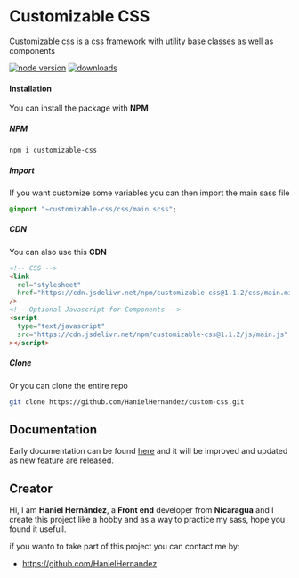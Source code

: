 # Customizable CSS

Customizable css is a css framework with utility base classes as well as components

[![node version](https://img.shields.io/npm/v/customizable-css.svg?style=flat-square)](https://www.npmjs.com/package/customizable-css/)
[![downloads](https://img.shields.io/npm/dm/customizable-css.svg?style=flat-square)](https://www.npmjs.com/package/customizable-css/)

#### Installation

You can install the package with **NPM**

##### NPM

```bash
npm i customizable-css
```

##### Import

If you want customize some variables you can then import the main sass file

```sass
@import "~customizable-css/css/main.scss";
```

##### CDN

You can also use this **CDN**

```html
<!-- CSS -->
<link
  rel="stylesheet"
  href="https://cdn.jsdelivr.net/npm/customizable-css@1.1.2/css/main.min.css"
/>
<!-- Optional Javascript for Components -->
<script
  type="text/javascript"
  src="https://cdn.jsdelivr.net/npm/customizable-css@1.1.2/js/main.js"
></script>
```

##### Clone

Or you can clone the entire repo

```bash
git clone https://github.com/HanielHernandez/custom-css.git
```

## Documentation

Early documentation can be found [here](https://hanielhernandez.github.io/custom-css/) and it will be improved and updated as new feature are released.

## Creator

Hi, I am **Haniel Hernández**, a **Front end** developer from **Nicaragua** and I create this project like a hobby and as a way to practice my sass, hope you found it usefull.

if you wanto to take part of this project you can contact me by:

- <https://github.com/HanielHernandez>
